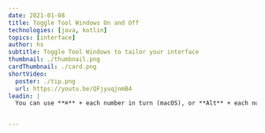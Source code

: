 ```yaml
---
date: 2021-01-08
title: Toggle Tool Windows On and Off
technologies: [java, kotlin]
topics: [interface]
author: hs
subtitle: Toggle Tool Windows to tailor your interface 
thumbnail: ./thumbnail.png
cardThumbnail: ./card.png
shortVideo:
  poster: ./tip.png
  url: https://youtu.be/QFjyuqjnmB4
leadin: |
  You can use **⌘** + each number in turn (macOS), or **Alt** + each number in turn (Windows/Linux), to toggle the Tool windows on, and off. See [our documentation](https://www.jetbrains.com/help/idea/tool-windows.html) for more information on the Tool windows.


---
```

